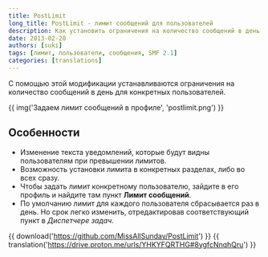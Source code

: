 ```yaml
---
title: PostLimit
long_title: PostLimit - лимит сообщений для пользователей
description: Как установить ограничения на количество сообщений в день.
date: 2013-02-20
authors: [suki]
tags: [лимит, пользователи, сообщения, SMF 2.1]
categories: [translations]
---
```


С помощью этой модификации устанавливаются ограничения на количество сообщений в день для конкретных пользователей.

<!-- more -->

{{ img('Задаем лимит сообщений в профиле', 'postlimit.png') }}

## Особенности

- Изменение текста уведомлений, которые будут видны пользователям при превышении лимитов.
- Возможность установки лимита в конкретных разделах, либо во всех сразу.
- Чтобы задать лимит конкретному пользователю, зайдите в его профиль и найдите там пункт **Лимит сообщений**.
- По умолчанию лимит для каждого пользователя сбрасывается раз в день. Но срок легко изменить, отредактировав соответствующий пункт в *Диспетчере задач*.

{{ download('https://github.com/MissAllSunday/PostLimit') }}
{{ translation('https://drive.proton.me/urls/YHKYFQRTHG#8ygfcNnqhQru') }}
